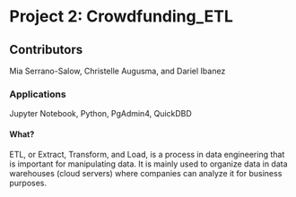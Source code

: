 # Project 2: Crowdfunding_ETL
## Contributors
Mia Serrano-Salow, Christelle Augusma, and Dariel Ibanez
### Applications
Jupyter Notebook, Python, PgAdmin4, QuickDBD

#### What?
ETL, or Extract, Transform, and Load, is a process in data engineering that is important for manipulating data. It is mainly used to organize data in data warehouses (cloud servers) where companies can analyze it for business purposes. 

